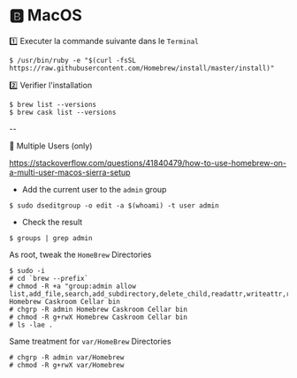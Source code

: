 # :b: MacOS


:one: Executer la commande suivante dans le `Terminal`

```
$ /usr/bin/ruby -e "$(curl -fsSL https://raw.githubusercontent.com/Homebrew/install/master/install)"
```

:two: Verifier l'installation

```
$ brew list --versions
$ brew cask list --versions
```

--


:bookmark: Multiple Users (only)

https://stackoverflow.com/questions/41840479/how-to-use-homebrew-on-a-multi-user-macos-sierra-setup

* Add the current user to the `admin` group

```
$ sudo dseditgroup -o edit -a $(whoami) -t user admin
```

* Check the result

```
$ groups | grep admin
```

As root, tweak the `HomeBrew` Directories

```
$ sudo -i
# cd `brew --prefix`
# chmod -R +a "group:admin allow list,add_file,search,add_subdirectory,delete_child,readattr,writeattr,readextattr,writeextattr,readsecurity,file_inherit,directory_inherit" Homebrew Caskroom Cellar bin
# chgrp -R admin Homebrew Caskroom Cellar bin
# chmod -R g+rwX Homebrew Caskroom Cellar bin
# ls -lae .
```

Same treatment for `var/HomeBrew` Directories

```
# chgrp -R admin var/Homebrew
# chmod -R g+rwX var/Homebrew
```
